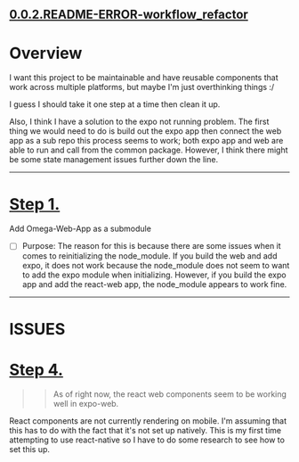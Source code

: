 ## [0.0.2.README-ERROR-workflow_refactor](https://github.com/JessicaDosseh/Omega-Expo/blob/master/DOCUMENTATION/0.0.2.README-ERROR-workflow_refactor.md)

# Overview

I want this project to be maintainable and have reusable components that work across multiple platforms, but maybe I'm just overthinking things :/

I guess I should take it one step at a time then clean it up.

Also, I think I have a solution to the expo not running problem.
The first thing we would need to do is build out the expo app then connect the web app as a sub repo this process seems to work; both expo app and web are able to run and call from the common package. However, I think there might be some state management issues further down the line.

---

# [Step 1.](#)

Add Omega-Web-App as a submodule

- [ ] Purpose: The reason for this is because there are some issues when it comes to reinitializing the node_module. If you build the web and add expo, it does not work because the node_module does not seem to want to add the expo module when initializing. However, if you build the expo app and add the react-web app, the node_module appears to work fine.

---

# ISSUES

# [Step 4.](#)

> > As of right now, the react web components seem to be working well in expo-web.

React components are not currently rendering on mobile. I'm assuming that this has to do with the fact that it's not set up natively. This is my first time attempting to use react-native so I have to do some research to see how to set this up.
